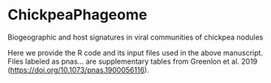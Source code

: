 # ChickpeaPhageome
Biogeographic and host signatures in viral communities of chickpea nodules

Here we provide the R code and its input files used in the above manuscript.
Files labeled as pnas... are supplementary tables from Greenlon et al. 2019 (https://doi.org/10.1073/pnas.1900056116).
